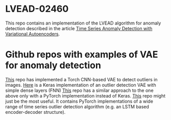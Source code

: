 # LVEAD-02460
This repo contains an implementation of the LVEAD algorithm for anomaly detection described in the article [Time Series Anomaly Detection with Variational Autoencoders](https://arxiv.org/pdf/1907.01702.pdf).


# Github repos with examples of VAE for anomaly detection
  [This](https://github.com/ldeecke/vae-torch) repo has implemented a Torch CNN-based VAE to detect outliers in images.
  [Here](https://github.com/SeldonIO/seldon-core/blob/master/components/outlier-detection/vae) is a Keras implementation of an outlier detection VAE with simple dense layers (FNN)
  [This](https://github.com/JGuymont/vae-anomaly-detector) repo has a similar approach to the one above only with a PyTorch implementation instead of Keras.
  [This](https://github.com/KDD-OpenSource/DeepADoTS) repo might just be the most useful. It contains PyTorch implementations of a wide range of time series outlier detection algorithm (e.g. an LSTM based encoder-decoder structure).
  
